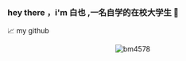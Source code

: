 ### hey there ，i'm 白也 ,一名自学的在校大学生   👋

📈 my github

<p align="center"> <img src="https://github-readme-stats.vercel.app/api?username=abhisheknaiidu&show_icons=true&theme=gotham" alt="bm4578" />
<!--
**bm4578/bm4578** is a ✨ _special_ ✨ repository because its `README.md` (this file) appears on your GitHub profile.

Here are some ideas to get you started:

- 🔭 I’m currently working on ...
- 🌱 I’m currently learning ...
- 👯 I’m looking to collaborate on ...
- 🤔 I’m looking for help with ...
- 💬 Ask me about ...
- 📫 How to reach me: ...
- 😄 Pronouns: ...
- ⚡ Fun fact: ...
-->
